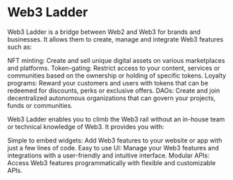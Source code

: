 # Web3 Ladder

Web3 Ladder is a bridge between Web2 and Web3 for brands and businesses. It allows them to create, manage and integrate Web3 features such as:

NFT minting: Create and sell unique digital assets on various marketplaces and platforms.
Token-gating: Restrict access to your content, services or communities based on the ownership or holding of specific tokens.
Loyalty programs: Reward your customers and users with tokens that can be redeemed for discounts, perks or exclusive offers.
DAOs: Create and join decentralized autonomous organizations that can govern your projects, funds or communities.

Web3 Ladder enables you to climb the Web3 rail without an in-house team or technical knowledge of Web3. It provides you with:

Simple to embed widgets: Add Web3 features to your website or app with just a few lines of code.
Easy to use UI: Manage your Web3 features and integrations with a user-friendly and intuitive interface.
Modular APIs: Access Web3 features programmatically with flexible and customizable APIs.

